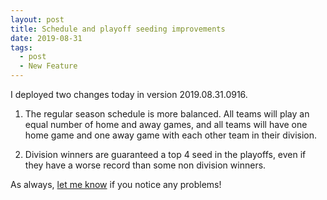 ```yaml
---
layout: post
title: Schedule and playoff seeding improvements
date: 2019-08-31
tags:
  - post
  - New Feature
---
```


I deployed two changes today in version 2019.08.31.0916.

1. The regular season schedule is more balanced. All teams will play an equal number of home and away games, and all teams will have one home game and one away game with each other team in their division.

2. Division winners are guaranteed a top 4 seed in the playoffs, even if they have a worse record than some non division winners.

As always, [let me know](/contact/) if you notice any problems!
